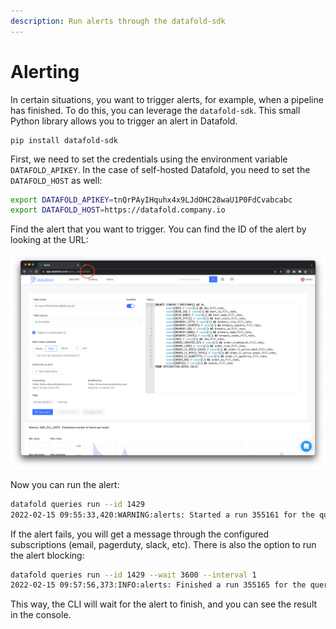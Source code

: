 ```yaml
---
description: Run alerts through the datafold-sdk
---
```


# Alerting

In certain situations, you want to trigger alerts, for example, when a pipeline has finished. To do this, you can leverage the `datafold-sdk`. This small Python library allows you to trigger an alert in Datafold.

```
pip install datafold-sdk
```

First, we need to set the credentials using the environment variable `DATAFOLD_APIKEY`. In the case of self-hosted Datafold, you need to set the `DATAFOLD_HOST` as well:

```bash
export DATAFOLD_APIKEY=tnQrPAyIHquhx4x9LJdOHC28waU1P0FdCvabcabc
export DATAFOLD_HOST=https://datafold.company.io
```

Find the alert that you want to trigger. You can find the ID of the alert by looking at the URL:

![](<../../.gitbook/assets/image (227).png>)

Now you can run the alert:

```bash
datafold queries run --id 1429                                 
2022-02-15 09:55:33,420:WARNING:alerts: Started a run 355161 for the query 1429.
```

If the alert fails, you will get a message through the configured subscriptions (email, pagerduty, slack, etc). There is also the option to run the alert blocking:

```bash
datafold queries run --id 1429 --wait 3600 --interval 1 
2022-02-15 09:57:56,373:INFO:alerts: Finished a run 355165 for the query 1429: status=done
```

This way, the CLI will wait for the alert to finish, and you can see the result in the console.


















